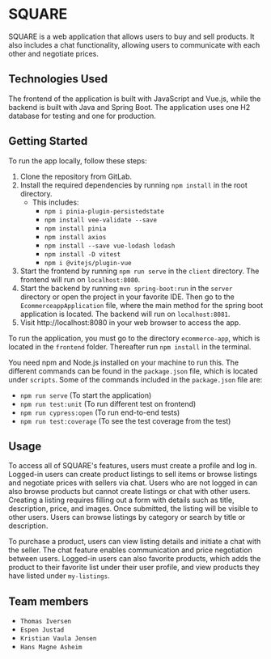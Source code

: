 # SQUARE

SQUARE is a web application that allows users to buy and sell products. It also includes a chat functionality, allowing users to communicate with each other and negotiate prices.

## Technologies Used

The frontend of the application is built with JavaScript and Vue.js, while the backend is built with Java and Spring Boot. The application uses one H2 database for testing and one for production.

## Getting Started

To run the app locally, follow these steps:

1. Clone the repository from GitLab.
2. Install the required dependencies by running `npm install` in the root directory.
    - This includes:
      - `npm i pinia-plugin-persistedstate`
      - `npm install vee-validate --save`
      - `npm install pinia`
      - `npm install axios`
      - `npm install --save vue-lodash lodash`
      - `npm install -D vitest`
      - `npm i @vitejs/plugin-vue`
3. Start the frontend by running `npm run serve` in the `client` directory. The frontend will run on `localhost:8080`.
4. Start the backend by running `mvn spring-boot:run` in the `server` directory or open the project in your favorite IDE. Then go to the `EcommerceappApplication` file, where the main method for the spring boot application is located. The backend will run on `localhost:8081`.
5. Visit http://localhost:8080 in your web browser to access the app.

To run the application, you must go to the directory `ecommerce-app`, which is located in the `frontend` folder. Thereafter run `npm install` in the terminal. 

You need npm and Node.js installed on your machine to run this. The different commands can be found in the `package.json` file, which is located under `scripts`. Some of the commands included in the `package.json` file are:

- `npm run serve` (To start the application)
- `npm run test:unit` (To run different test on frontend)
- `npm run cypress:open` (To run end-to-end tests) 
- `npm run test:coverage` (To see the test coverage from the test)

## Usage

To access all of SQUARE's features, users must create a profile and log in. Logged-in users can create product listings to sell items or browse listings and negotiate prices with sellers via chat. Users who are not logged in can also browse products but cannot create listings or chat with other users. Creating a listing requires filling out a form with details such as title, description, price, and images. Once submitted, the listing will be visible to other users. Users can browse listings by category or search by title or description.

To purchase a product, users can view listing details and initiate a chat with the seller. The chat feature enables communication and price negotiation between users. Logged-in users can also favorite products, which adds the product to their favorite list under their user profile, and view products they have listed under `my-listings`.

## Team members
- `Thomas Iversen`
- `Espen Justad`
- `Kristian Vaula Jensen`
- `Hans Magne Asheim`
